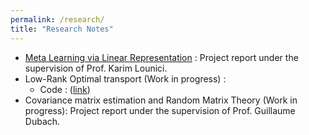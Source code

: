 ```yaml
---
permalink: /research/
title: "Research Notes"
---
```



- [Meta Learning via Linear Representation](https://fegounna.github.io/yessin-moakher/files/meta_learning.pdf) : Project report under the supervision of Prof. Karim Lounici.
- Low-Rank Optimal transport (Work in progress) :
    * Code : ([link](https://github.com/PythonOT/POT/pull/719/files))
- Covariance matrix estimation and Random Matrix Theory (Work in progress): Project report under the supervision of Prof. Guillaume Dubach.




